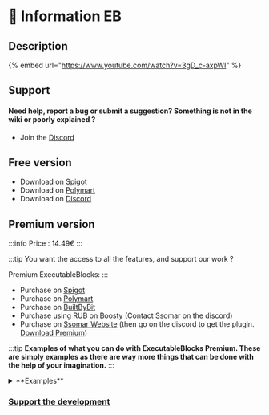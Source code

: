 # 📌 Information EB

## Description 

\{% embed url="https://www.youtube.com/watch?v=3gD_c-axpWI" %\}

## Support

#### Need help, report a bug or submit a suggestion? Something is not in the wiki or poorly explained ?

* Join the [Discord](https://discord.com/invite/TRmSwJaYNv)

## Free version

* Download on [Spigot](https://www.spigotmc.org/resources/custom-blocks-plugin-executable-blocks.93406/)
* Download on [Polymart](https://polymart.org/resource/custom-blocks-executableblocks.3195)
* Download on [Discord](https://discord.com/channels/701066025516531753/1344653496900780054)

## Premium version 

:::info
Price : 14.49€
:::

:::tip
You want the access to all the features, and support our work ?

Premium ExecutableBlocks:
:::

* Purchase on [Spigot](https://www.spigotmc.org/resources/%E2%AD%90-executable-blocks-%E2%AD%90-add-activators-on-your-blocks.94696/)
* Purchase on [Polymart](https://polymart.org/resource/executableblocks.3196)
* Purchase on [BuiltByBit](https://builtbybit.com/resources/executable-blocks.30656/)
* Purchase using RUB on Boosty (Contact Ssomar on the discord)
* Purchase on [Ssomar Website](https://plugins.ssomar.com/) (then go on the discord to get the plugin. [Download Premium](https://discord.com/channels/701066025516531753/1134158646989815898))

:::tip
**Examples of what you can do with ExecutableBlocks Premium. These are simply examples as there are way more things that can be done with the help of your imagination.**
:::

<details>

<summary>**Examples**</summary>

Executable Items Premium:

* Custom Build blocks
* Custom Traps
* Custom Boost block
* Custom Beacons
* Custom Crates ...

</details>

### [Support the development](https://buy.stripe.com/aEU7sX66l3O82MUdQT)
